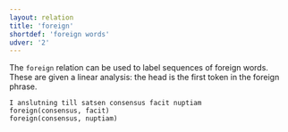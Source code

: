 ```yaml
---
layout: relation
title: 'foreign'
shortdef: 'foreign words'
udver: '2'
---
```


The `foreign` relation can be used to label sequences of foreign words. These are given
a linear analysis: the head is the first token in the foreign phrase.

~~~ sdparse
I anslutning till satsen consensus facit nuptiam
foreign(consensus, facit)
foreign(consensus, nuptiam)
~~~
<!-- Interlanguage links updated Út zář 29 20:43:19 CEST 2020 -->

